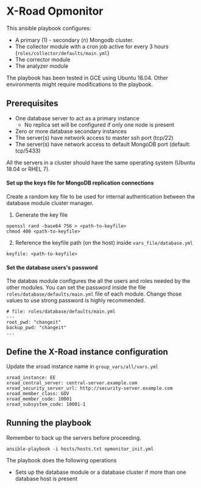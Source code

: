 # X-Road Opmonitor

This ansible playbook configures:
 - A primary (1) - secondary (n) Mongodb cluster.
 - The collector module with a cron job active for every 3 hours (`roles/collector/defaults/main.yml`)
 - The corrector module
 - The analyzer module

The playbook has been tested in GCE using Ubuntu 18.04. Other environments might require modifications to the playbook.

## Prerequisites

* One database server to act as a primary instance
    * No replica set will be configured if only one node is present
* Zero or more database secondary instances
* The server(s) have network access to master ssh port (tcp/22)
* The server(s) have network access to default MongoDB port (default: tcp/5433)

All the servers in a cluster should have the same operating system (Ubuntu 18.04 or RHEL 7).

#### Set up the keys file for MongoDB replication connections

Create a random key file to be used for internal authentication between the database module cluster manager.

1. Generate the key file
```
openssl rand -base64 756 > <path-to-keyfile>
chmod 400 <path-to-keyfile>
```

2. Reference the keyfile path (on the host) inside `vars_file/database.yml`
```
keyfile: <path-to-keyfile>
```

#### Set the database users's password

The databas module configures the all the users and roles needed by the other modules. 
You can set the password inside the file  `roles/database/defaults/main.yml` file of each module.
Change those values to use strong password is highly recommended.

```
# file: roles/database/defaults/main.yml
---
root_pwd: "changeit"
backup_pwd: "changeit"
...
```

## Define the X-Road instance configuration
Update the xroad instance name in `group_vars/all/vars.yml`
```
xroad_instance: EE
xroad_central_server: central-server.example.com
xroad_security_server_url: http://security-server.example.com
xroad_member_class: GOV
xroad_member_code: 10001
xroad_subsystem_code: 10001-1
```

## Running the playbook

Remember to back up the servers before proceeding.

```
ansible-playbook -i hosts/hosts.txt opmonitor_init.yml
```

The playbook does the following operations
* Sets up the database module or a database cluster if more than one database host is present